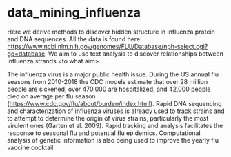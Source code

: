 # data_mining_influenza

Here we derive methods to discover hidden structure in influenza protein and DNA sequences. All the data is found here: https://www.ncbi.nlm.nih.gov/genomes/FLU/Database/nph-select.cgi?go=database. We aim to use text analysis to discover relationships between influenza strands \<to what aim>. 

The influenza virus is a major public health issue. During the US annual flu seasons from 2010-2018 the CDC models estimate that over 28 million people are sickened, over 470,000 are hospitalized, and 42,000 people died on average per flu season (https://www.cdc.gov/flu/about/burden/index.html). Rapid DNA sequencing and characterization of influenza viruses is already used to track strains and to attempt to determine the origin of virus strains, particularly the most virulent ones (Garten et al. 2009). Rapid tracking and analysis facilitates the response to seasonal flu and potential flu epidemics. Computational analysis of genetic information is also being used to improve the yearly flu vaccine cocktail. 
